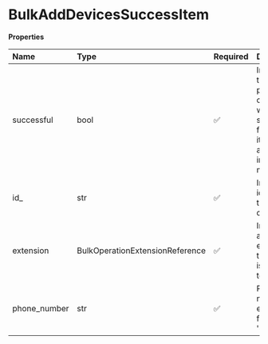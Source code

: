 # BulkAddDevicesSuccessItem

**Properties**

| Name         | Type                            | Required | Description                                                                                       |
| :----------- | :------------------------------ | :------- | :------------------------------------------------------------------------------------------------ |
| successful   | bool                            | ✅       | Indicates if the provisioning operation was successful for this item, always `true` in this model |
| id\_         | str                             | ✅       | Internal identifier of the created device                                                         |
| extension    | BulkOperationExtensionReference | ✅       | Information about an extension this device is assigned to                                         |
| phone_number | str                             | ✅       | Phone number in e.164 format (with '+' prefix)                                                    |

<!-- This file was generated by liblab | https://liblab.com/ -->
